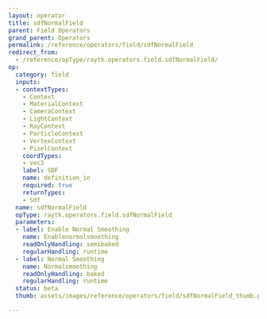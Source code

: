```yaml
---
layout: operator
title: sdfNormalField
parent: Field Operators
grand_parent: Operators
permalink: /reference/operators/field/sdfNormalField
redirect_from:
  - /reference/opType/raytk.operators.field.sdfNormalField/
op:
  category: field
  inputs:
  - contextTypes:
    - Context
    - MaterialContext
    - CameraContext
    - LightContext
    - RayContext
    - ParticleContext
    - VertexContext
    - PixelContext
    coordTypes:
    - vec3
    label: SDF
    name: definition_in
    required: true
    returnTypes:
    - Sdf
  name: sdfNormalField
  opType: raytk.operators.field.sdfNormalField
  parameters:
  - label: Enable Normal Smoothing
    name: Enablenormalsmoothing
    readOnlyHandling: semibaked
    regularHandling: runtime
  - label: Normal Smoothing
    name: Normalsmoothing
    readOnlyHandling: baked
    regularHandling: runtime
  status: beta
  thumb: assets/images/reference/operators/field/sdfNormalField_thumb.png

---
```


